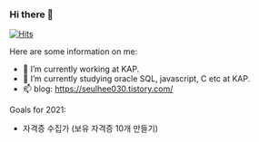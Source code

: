 ### Hi there 👋

[![Hits](https://hits.seeyoufarm.com/api/count/incr/badge.svg?url=https%3A%2F%2Fgithub.com%2Fpakseulhee&count_bg=%23428AC0&title_bg=%23555555&icon=&icon_color=%23E7E7E7&title=hits&edge_flat=false)](https://hits.seeyoufarm.com)


Here are some information on me:

- 🔭 I’m currently working at KAP.
- 🌱 I’m currently studying oracle SQL, javascript, C etc at KAP.
- 📫 blog: https://seulhee030.tistory.com/

Goals for 2021:

- 자격증 수집가 (보유 자격증 10개 만들기)
